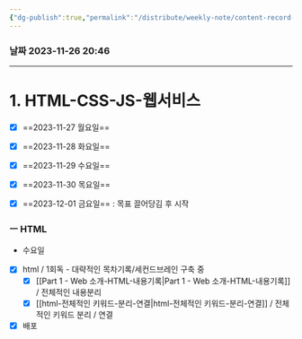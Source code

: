 ```yaml
---
{"dg-publish":true,"permalink":"/distribute/weekly-note/content-record-folder/2023-11-26-w4/","tags":["데일리-주간-기록"],"noteIcon":""}
---
```


### 날짜 2023-11-26 20:46


-----
# 1. HTML-CSS-JS-웹서비스


- [x] ==2023-11-27 월요일==
- [x] ==2023-11-28 화요일==
- [x] ==2023-11-29 수요일==
- [x] ==2023-11-30 목요일==
- [x] ==2023-12-01 금요일==
	: 목표 끌어당김 후 시작



### ㅡ HTML
- 수요일
- [x] html / 1회독 -  대략적인 목차기록/세컨드브레인 구축 중
	- [x] [[Part 1 - Web 소개-HTML-내용기록\|Part 1 - Web 소개-HTML-내용기록]] / 전체적인 내용분리 
	- [x] [[html-전체적인 키워드-분리-연결\|html-전체적인 키워드-분리-연결]] / 전체적인 키워드 분리 / 연결
- [x] 배포
